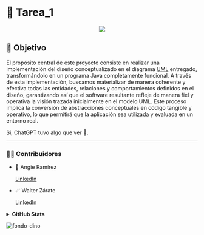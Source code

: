 # 📖 Tarea_1 

<p align="center">
  <a href="https://github.com/DenverCoder1/readme-typing-svg"><img src="https://readme-typing-svg.herokuapp.com?font=Time+New+Roman&color=%23FFDD3F&size=25&center=true&vCenter=true&width=600&height=100&lines=Ce+travail+était+amusant;Cela+fait+des+merveilles;GitHub+est+incroyable"></a>
</p>

## 🎯 Objetivo


El propósito central de este proyecto consiste en realizar una implementación del diseño conceptualizado en el diagrama [UML](https://github.com/Angie161/Tarea_1/assets/146099765/cadaa442-04d8-4618-93a2-50d26bcaa076) entregado, transformándolo en un programa Java completamente funcional. A través de esta implementación, buscamos materializar de manera coherente y efectiva todas las entidades, relaciones y comportamientos definidos en el diseño, garantizando así que el software resultante refleje de manera fiel y operativa la visión trazada inicialmente en el modelo UML. Este proceso implica la conversión de abstracciones conceptuales en código tangible y operativo, lo que permitirá que la aplicación sea utilizada y evaluada en un entorno real.

Si, ChatGPT tuvo algo que ver 🤫.  

---

### 🤝🏻 Contribuidores

* 🌠 Angie Ramírez 
  
  [LinkedIn](https://www.linkedin.com/in/angie-ramirez-7417b2242/)
  
* ☄ Walter Zárate 
  
  [LinkedIn](https://www.linkedin.com/in/walter-andrés-zárate-solar-16784b243/)

<details>
<summary> <b> GitHub Stats</b></summary> 
<p align="center">
  <img  src="https://github-readme-stats.vercel.app/api?username=angie161&show_icons=true&hide_border=true&line_height=20&bg_color=0,fd6e82,fc977f&theme=graywhite"/>
  <img  src="https://github-readme-stats.vercel.app/api?username=rhussu&show_icons=true&hide_border=true&line_height=20&bg_color=0,fc977f,ffdd3f&theme=graywhite"/>
</p>
</details>

![fondo-dino](https://github.com/Angie161/Tarea_1/assets/146099765/e2be2eb8-e713-4d04-97fb-bb1f2bc89fa8)